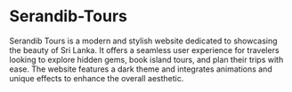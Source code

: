 # Serandib-Tours
Serandib Tours is a modern and stylish website dedicated to showcasing the beauty of Sri Lanka. It offers a seamless user experience for travelers looking to explore hidden gems, book island tours, and plan their trips with ease. The website features a dark theme and integrates animations and unique effects to enhance the overall aesthetic.
